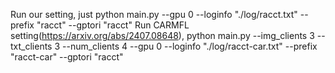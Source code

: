 Run our setting, just python main.py --gpu 0  --loginfo "./log/racct.txt"  --prefix "racct" --gptori "racct" 
Run CARMFL setting(https://arxiv.org/abs/2407.08648), python main.py  --img_clients 3 --txt_clients 3 --num_clients 4 --gpu 0  --loginfo "./log/racct-car.txt"  --prefix "racct-car" --gptori "racct" 
